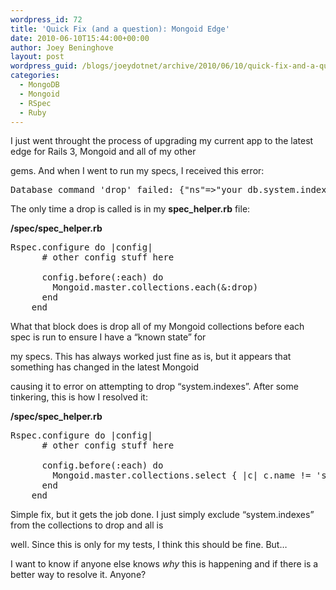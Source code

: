 ```yaml
---
wordpress_id: 72
title: 'Quick Fix (and a question): Mongoid Edge'
date: 2010-06-10T15:44:00+00:00
author: Joey Beninghove
layout: post
wordpress_guid: /blogs/joeydotnet/archive/2010/06/10/quick-fix-and-a-question-mongoid-edge.aspx
categories:
  - MongoDB
  - Mongoid
  - RSpec
  - Ruby
---
```

I just went throught the process of upgrading my current app to the latest edge for Rails 3, Mongoid and all of my other
  
gems. And when I went to run my specs, I received this error:

<pre>Database command 'drop' failed: {"ns"=&gt;"your_db.system.indexes", "errmsg"=&gt;"assertion: can't drop system ns", "ok"=&gt;0.0}
</pre>

The only time a drop is called is in my **spec_helper.rb** file:

**/spec/spec_helper.rb**

<pre>Rspec.configure do |config|
      # other config stuff here

      config.before(:each) do
        Mongoid.master.collections.each(&:drop)
      end
    end
</pre>

What that block does is drop all of my Mongoid collections before each spec is run to ensure I have a &#8220;known state&#8221; for
  
my specs. This has always worked just fine as is, but it appears that something has changed in the latest Mongoid
  
causing it to error on attempting to drop &#8220;system.indexes&#8221;. After some tinkering, this is how I resolved it:

**/spec/spec_helper.rb**

<pre>Rspec.configure do |config|
      # other config stuff here

      config.before(:each) do
        Mongoid.master.collections.select { |c| c.name != 'system.indexes' }.each(&:drop)
      end
    end
</pre>

Simple fix, but it gets the job done. I just simply exclude &#8220;system.indexes&#8221; from the collections to drop and all is
  
well. Since this is only for my tests, I think this should be fine. But&#8230;

I want to know if anyone else knows _why_ this is happening and if there is a better way to resolve it. Anyone?